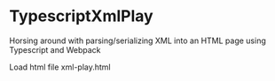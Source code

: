 # TypescriptXmlPlay
Horsing around with parsing/serializing XML into an HTML page using Typescript and Webpack

Load html file xml-play.html
